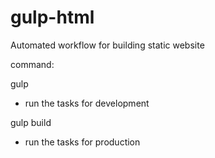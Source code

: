 # gulp-html
Automated workflow for building static website

command:

gulp
- run the tasks for development

gulp build
- run the tasks for production
